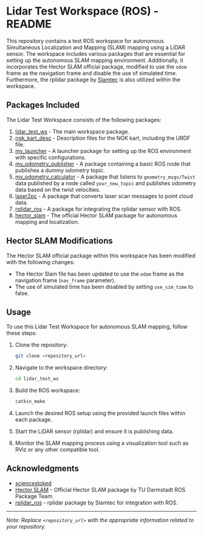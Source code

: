 # Lidar Test Workspace (ROS) - README

This repository contains a test ROS workspace for autonomous Simultaneous Localization and Mapping (SLAM) mapping using a LiDAR sensor. The workspace includes various packages that are essential for setting up the autonomous SLAM mapping environment. Additionally, it incorporates the Hector SLAM official package, modified to use the `odom` frame as the navigation frame and disable the use of simulated time. Furthermore, the rplidar package by [Slamtec](https://github.com/Slamtec/rplidar_ros) is also utilized within the workspace.

## Packages Included
The Lidar Test Workspace consists of the following packages:

1. [lidar_test_ws](lidar_test_ws) - The main workspace package.
2. [ngk_kart_desc](ngk_kart_desc) - Description files for the NGK kart, including the URDF file.
3. [my_launcher](my_launcher) - A launcher package for setting up the ROS environment with specific configurations.
4. [my_odometry_publisher](my_odometry_publisher) - A package containing a basic ROS node that publishes a dummy odometry topic.
5. [my_odometry_calculator](my_odometry_calculator) - A package that listens to `geometry_msgs/Twist` data published by a node called `your_new_topic` and publishes odometry data based on the twist velocities.
6. [laser2pc](laser2pc) - A package that converts laser scan messages to point cloud data.
7. [rplidar_ros](https://github.com/Slamtec/rplidar_ros) - A package for integrating the rplidar sensor with ROS.
8. [hector_slam](https://github.com/tu-darmstadt-ros-pkg/hector_slam) - The official Hector SLAM package for autonomous mapping and localization.

## Hector SLAM Modifications
The Hector SLAM official package within this workspace has been modified with the following changes:

- The Hector Slam file has been updated to use the `odom` frame as the navigation frame (`nav_frame` parameter).
- The use of simulated time has been disabled by setting `use_sim_time` to false.

## Usage
To use this Lidar Test Workspace for autonomous SLAM mapping, follow these steps:

1. Clone the repository:

   ```bash
   git clone <repository_url>
   ```

2. Navigate to the workspace directory:

   ```bash
   cd lidar_test_ws
   ```

3. Build the ROS workspace:

   ```bash
   catkin_make
   ```

4. Launch the desired ROS setup using the provided launch files within each package.

5. Start the LiDAR sensor (rplidar) and ensure it is publishing data.

6. Monitor the SLAM mapping process using a visualization tool such as RViz or any other compatible tool.


## Acknowledgments
- [sciencestoked](https://github.com/sciencestoked)
- [Hector SLAM](https://github.com/tu-darmstadt-ros-pkg/hector_slam) - Official Hector SLAM package by TU Darmstadt ROS Package Team.
- [rplidar_ros](https://github.com/Slamtec/rplidar_ros) - rplidar package by Slamtec for integration with ROS.

---

_Note: Replace `<repository_url>` with the appropriate information related to your repository._
